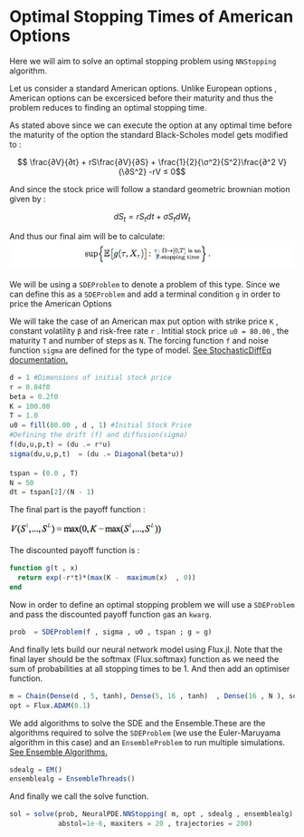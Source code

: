 # Optimal Stopping Times of American Options

Here we will aim to solve an optimal stopping problem using `NNStopping` algorithm.

Let us consider a standard American options. Unlike European options , American options can be excersiced before their maturity and thus the problem reduces to finding an optimal stopping time.

As stated above since we can execute the option at any optimal time before the maturity of the option the standard Black-Scholes model gets modified to :

```math
  \frac{∂V}{∂t} + rS\frac{∂V}{∂S} + \frac{1}{2}{\σ^2}{S^2}\frac{∂^2 V}{\∂S^2} -rV ≤ 0
```
And since the stock price will follow a standard geometric brownian motion given by :

```math
  dS_t = rS_tdt + σS_tdW_t
```
And thus our final aim will be to calculate:
<img src="https://raw.githubusercontent.com/ashutosh-b-b/github-doc-images/master/Price%20of%20American%20Option.png">

We will be using a `SDEProblem` to denote a problem of this type. Since we can define this as a `SDEProblem` and add a terminal condition `g` in order to price the American Options


We will take the case of an American max put option with strike price `K` , constant volatility `β` and risk-free rate `r` . Intitial stock price `u0 = 80.00` , the maturity `T` and number of steps as `N`. The forcing function `f` and noise function `sigma` are defined for the type of model. [See StochasticDiffEq documentation.](https://docs.sciml.ai/v6.12/tutorials/sde_example/#Example-1:-Scalar-SDEs-1)
```julia
d = 1 #Dimensions of initial stock price
r = 0.04f0
beta = 0.2f0
K = 100.00
T = 1.0
u0 = fill(80.00 , d , 1) #Initial Stock Price
#Defining the drift (f) and diffusion(sigma)
f(du,u,p,t) = (du .= r*u)
sigma(du,u,p,t)  = (du .= Diagonal(beta*u))

tspan = (0.0 , T)
N = 50
dt = tspan[2]/(N - 1)
```
The final part is the payoff function :

  <img src="https://raw.githubusercontent.com/ashutosh-b-b/github-doc-images/master/payoff_function.png">

The discounted payoff function is :

```julia
function g(t , x)
  return exp(-r*t)*(max(K -  maximum(x)  , 0))
end
```
Now in order to define an optimal stopping problem we will use a `SDEProblem` and pass the discounted payoff function `g`as an `kwarg`.
```julia
prob  = SDEProblem(f , sigma , u0 , tspan ; g = g)
```
And finally lets build our neural network model using Flux.jl. Note that the final layer should be the softmax (Flux.softmax)  function as we need the sum of probabilities at all stopping times to be 1. And then add an optimiser function.
```julia
m = Chain(Dense(d , 5, tanh), Dense(5, 16 , tanh)  , Dense(16 , N ), softmax)
opt = Flux.ADAM(0.1)
```
We add algorithms to solve the SDE and the Ensemble.These are the algorithms required to solve the `SDEProblem` (we use the Euler-Maruyama algorithm in this case) and an `EnsembleProblem` to run multiple simulations. [See Ensemble Algorithms.](https://docs.sciml.ai/stable/features/ensemble/#EnsembleAlgorithms-1)

```julia
sdealg = EM()
ensemblealg = EnsembleThreads()
```

And finally we call the solve function.
```julia
sol = solve(prob, NeuralPDE.NNStopping( m, opt , sdealg , ensemblealg), verbose = true, dt = dt,
            abstol=1e-6, maxiters = 20 , trajectories = 200)

```
